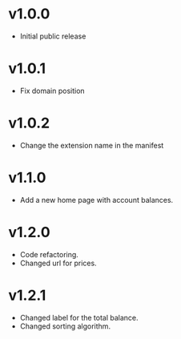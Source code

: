 # v1.0.0

- Initial public release


# v1.0.1

- Fix domain position

# v1.0.2

- Change the extension name in the manifest

# v1.1.0

- Add a new home page with account balances.

# v1.2.0

- Code refactoring.
- Changed url for prices.

# v1.2.1

- Changed label for the total balance.
- Changed sorting algorithm.
